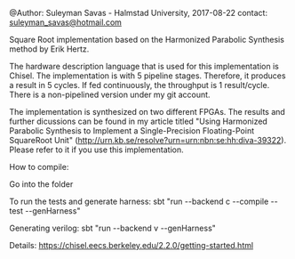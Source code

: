 @Author: Suleyman Savas - Halmstad University, 2017-08-22 contact: suleyman_savas@hotmail.com

Square Root implementation based on the Harmonized Parabolic Synthesis method by Erik Hertz.

The hardware description language that is used for this implementation is Chisel. The implementation is with 5 pipeline stages. Therefore, it produces a result in 5 cycles. If fed continuously, the throughput is 1 result/cycle. There is a non-pipelined version under my git account.

The implementation is synthesized on two different FPGAs. The results and further dicussions can be found in my article titled "Using Harmonized Parabolic Synthesis to Implement a Single-Precision Floating-Point SquareRoot Unit" (http://urn.kb.se/resolve?urn=urn:nbn:se:hh:diva-39322). Please refer to it if you use this implementation.

How to compile:

Go into the folder

To run the tests and generate harness: sbt "run --backend c --compile --test --genHarness"

Generating verilog: sbt "run --backend v --genHarness"

Details: https://chisel.eecs.berkeley.edu/2.2.0/getting-started.html
